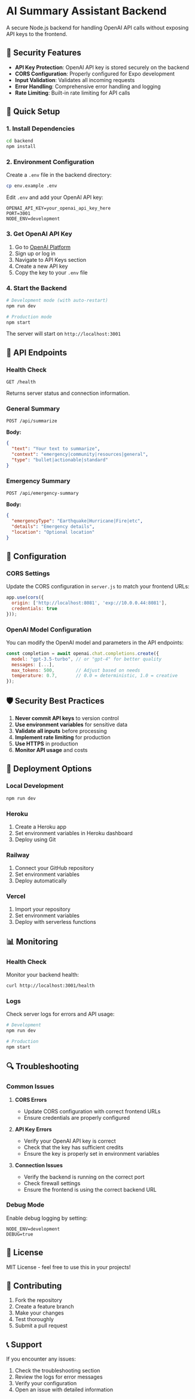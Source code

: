 # AI Summary Assistant Backend

A secure Node.js backend for handling OpenAI API calls without exposing API keys to the frontend.

## 🔐 Security Features

- **API Key Protection**: OpenAI API key is stored securely on the backend
- **CORS Configuration**: Properly configured for Expo development
- **Input Validation**: Validates all incoming requests
- **Error Handling**: Comprehensive error handling and logging
- **Rate Limiting**: Built-in rate limiting for API calls

## 🚀 Quick Setup

### 1. Install Dependencies

```bash
cd backend
npm install
```

### 2. Environment Configuration

Create a `.env` file in the backend directory:

```bash
cp env.example .env
```

Edit `.env` and add your OpenAI API key:

```env
OPENAI_API_KEY=your_openai_api_key_here
PORT=3001
NODE_ENV=development
```

### 3. Get OpenAI API Key

1. Go to [OpenAI Platform](https://platform.openai.com/)
2. Sign up or log in
3. Navigate to API Keys section
4. Create a new API key
5. Copy the key to your `.env` file

### 4. Start the Backend

```bash
# Development mode (with auto-restart)
npm run dev

# Production mode
npm start
```

The server will start on `http://localhost:3001`

## 📡 API Endpoints

### Health Check
```
GET /health
```
Returns server status and connection information.

### General Summary
```
POST /api/summarize
```
**Body:**
```json
{
  "text": "Your text to summarize",
  "context": "emergency|community|resources|general",
  "type": "bullet|actionable|standard"
}
```

### Emergency Summary
```
POST /api/emergency-summary
```
**Body:**
```json
{
  "emergencyType": "Earthquake|Hurricane|Fire|etc",
  "details": "Emergency details",
  "location": "Optional location"
}
```

## 🔧 Configuration

### CORS Settings
Update the CORS configuration in `server.js` to match your frontend URLs:

```javascript
app.use(cors({
  origin: ['http://localhost:8081', 'exp://10.0.0.44:8081'],
  credentials: true
}));
```

### OpenAI Model Configuration
You can modify the OpenAI model and parameters in the API endpoints:

```javascript
const completion = await openai.chat.completions.create({
  model: "gpt-3.5-turbo", // or "gpt-4" for better quality
  messages: [...],
  max_tokens: 500,        // Adjust based on needs
  temperature: 0.7,       // 0.0 = deterministic, 1.0 = creative
});
```

## 🛡️ Security Best Practices

1. **Never commit API keys** to version control
2. **Use environment variables** for sensitive data
3. **Validate all inputs** before processing
4. **Implement rate limiting** for production
5. **Use HTTPS** in production
6. **Monitor API usage** and costs

## 🚀 Deployment Options

### Local Development
```bash
npm run dev
```

### Heroku
1. Create a Heroku app
2. Set environment variables in Heroku dashboard
3. Deploy using Git

### Railway
1. Connect your GitHub repository
2. Set environment variables
3. Deploy automatically

### Vercel
1. Import your repository
2. Set environment variables
3. Deploy with serverless functions

## 📊 Monitoring

### Health Check
Monitor your backend health:
```bash
curl http://localhost:3001/health
```

### Logs
Check server logs for errors and API usage:
```bash
# Development
npm run dev

# Production
npm start
```

## 🔍 Troubleshooting

### Common Issues

1. **CORS Errors**
   - Update CORS configuration with correct frontend URLs
   - Ensure credentials are properly configured

2. **API Key Errors**
   - Verify your OpenAI API key is correct
   - Check that the key has sufficient credits
   - Ensure the key is properly set in environment variables

3. **Connection Issues**
   - Verify the backend is running on the correct port
   - Check firewall settings
   - Ensure the frontend is using the correct backend URL

### Debug Mode
Enable debug logging by setting:
```env
NODE_ENV=development
DEBUG=true
```

## 📝 License

MIT License - feel free to use this in your projects!

## 🤝 Contributing

1. Fork the repository
2. Create a feature branch
3. Make your changes
4. Test thoroughly
5. Submit a pull request

## 📞 Support

If you encounter any issues:
1. Check the troubleshooting section
2. Review the logs for error messages
3. Verify your configuration
4. Open an issue with detailed information 